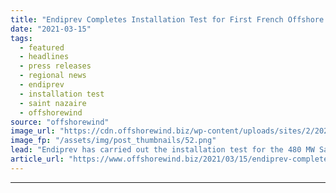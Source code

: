 ```yaml
---
title: "Endiprev Completes Installation Test for First French Offshore Wind Farm"
date: "2021-03-15"
tags: 
  - featured
  - headlines
  - press releases
  - regional news
  - endiprev
  - installation test
  - saint nazaire
  - offshorewind
source: "offshorewind"
image_url: "https://cdn.offshorewind.biz/wp-content/uploads/sites/2/2021/03/15162009/Endiprev-Completes-Installation-Test-for-First-French-Offshore-Wind-Farm.png"
image_fp: "/assets/img/post_thumbnails/52.png"
lead: "Endiprev has carried out the installation test for the 480 MW Saint-Nazaire project, set"
article_url: "https://www.offshorewind.biz/2021/03/15/endiprev-completes-installation-test-for-first-french-offshore-wind-farm/"
---
```


---

